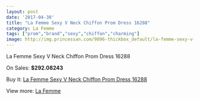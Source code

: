 ```yaml
---
layout: post
date: '2017-04-30'
title: "La Femme Sexy V Neck Chiffon Prom Dress 16288"
category: La Femme
tags: ["prom","brand","sexy","chiffon","charming"]
image: http://img.princessan.com/9896-thickbox_default/la-femme-sexy-v-neck-chiffon-prom-dress-16288.jpg
---
```

La Femme Sexy V Neck Chiffon Prom Dress 16288

On Sales: **$292.08243**
<a href="https://www.princessan.com/en/la-femme/4293-la-femme-sexy-v-neck-chiffon-prom-dress-16288.html"><amp-img layout="responsive" width="600" height="600" src="//img.princessan.com/9896-thickbox_default/la-femme-sexy-v-neck-chiffon-prom-dress-16288.jpg" alt="La Femme Sexy V Neck Chiffon Prom Dress 16288 0" /></a>
<a href="https://www.princessan.com/en/la-femme/4293-la-femme-sexy-v-neck-chiffon-prom-dress-16288.html"><amp-img layout="responsive" width="600" height="600" src="//img.princessan.com/9898-thickbox_default/la-femme-sexy-v-neck-chiffon-prom-dress-16288.jpg" alt="La Femme Sexy V Neck Chiffon Prom Dress 16288 1" /></a>
<a href="https://www.princessan.com/en/la-femme/4293-la-femme-sexy-v-neck-chiffon-prom-dress-16288.html"><amp-img layout="responsive" width="600" height="600" src="//img.princessan.com/9897-thickbox_default/la-femme-sexy-v-neck-chiffon-prom-dress-16288.jpg" alt="La Femme Sexy V Neck Chiffon Prom Dress 16288 2" /></a>

Buy it: [La Femme Sexy V Neck Chiffon Prom Dress 16288](https://www.princessan.com/en/la-femme/4293-la-femme-sexy-v-neck-chiffon-prom-dress-16288.html "La Femme Sexy V Neck Chiffon Prom Dress 16288")

View more: [La Femme](https://www.princessan.com/en/28-la-femme "La Femme")